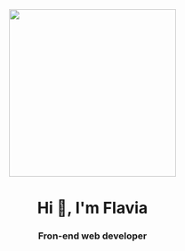 <div id="header" align="center">
    <img src="https://media.giphy.com/media/W4IY7zQdRh7Ow/giphy.gif" width="300">
    <h1 align="center">Hi 👋, I'm Flavia</h1>
    <h3 align="center">Fron-end web developer</h3>
</div>
